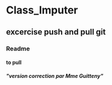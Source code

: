 # Class_Imputer
## excercise push and pull git 
### Readme
#### to pull
##### "version correction par Mme Guitteny"
